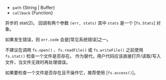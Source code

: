 <!-- YAML
added: v0.0.2
-->

* `path` {String | Buffer}
* `callback` {Function}

异步的 stat(2)。
回调有两个参数 `(err, stats)` 其中 `stats` 是一个 [`fs.Stats`] 对象。

如果发生错误，则 `err.code` 会是[常见系统错误]之一。

不建议在调用 `fs.open()` 、`fs.readFile()` 或 `fs.writeFile()` 之前使用 `fs.stat()` 检查一个文件是否存在。
作为替代，用户代码应该直接打开/读取/写入文件，当文件无效时再处理错误。

如果要检查一个文件是否存在且不操作它，推荐使用 [`fs.access()`]。

